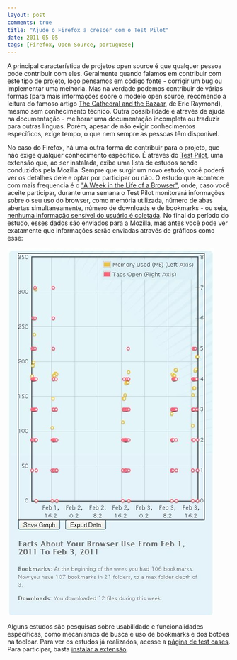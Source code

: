 ```yaml
---
layout: post
comments: true
title: "Ajude o Firefox a crescer com o Test Pilot"
date: 2011-05-05
tags: [Firefox, Open Source, portuguese]
---
```

A principal característica de projetos open source é que qualquer pessoa pode contribuir com eles. Geralmente quando falamos em contribuir com este tipo de projeto, logo pensamos em código fonte - corrigir um bug ou implementar uma melhoria. Mas na verdade podemos contribuir de várias formas (para mais informações sobre o modelo open source, recomendo a leitura do famoso artigo [The Cathedral and the Bazaar](http://www.catb.org/~esr/writings/homesteading/cathedral-bazaar/), de Eric Raymond), mesmo sem conhecimento técnico. Outra possibilidade é através de ajuda na documentação - melhorar uma documentação incompleta ou traduzir para outras línguas. Porém, apesar de não exigir conhecimentos específicos, exige tempo, o que nem sempre as pessoas têm disponível.

No caso do Firefox, há uma outra forma de contribuir para o projeto, que não exige qualquer conhecimento específico. É através do [Test Pilot](https://testpilot.mozillalabs.com/), uma extensão que, ao ser instalada, exibe uma lista de estudos sendo conduzidos pela Mozilla. Sempre que surgir um novo estudo, você poderá ver os detalhes dele e optar por participar ou não. O estudo que acontece com mais frequencia é o ["A Week in the Life of a Browser"](https://testpilot.mozillalabs.com/testcases/aweeklife), onde, caso você aceite participar, durante uma semana o Test Pilot monitorará informações sobre o seu uso do browser, como memória utilizada, número de abas abertas simultaneamente, número de downloads e de bookmarks - ou seja, [nenhuma informação sensível do usuário é coletada](https://testpilot.mozillalabs.com/privacy.php). No final do período do estudo, esses dados são enviados para a Mozilla, mas antes você pode ver exatamente que informações serão enviadas através de gráficos como esse:

<a href="/images/testpilot.jpg" class="post-image-link">![Test Pilot](/images/testpilot.jpg)</a>

Alguns estudos são pesquisas sobre usabilidade e funcionalidades específicas, como mecanismos de busca e uso de bookmarks e dos botões na toolbar. Para ver os estudos já realizados, acesse a [página de test cases](https://testpilot.mozillalabs.com/testcases/). Para participar, basta [instalar a extensão](https://addons.mozilla.org/pt-BR/firefox/addon/test-pilot/).

